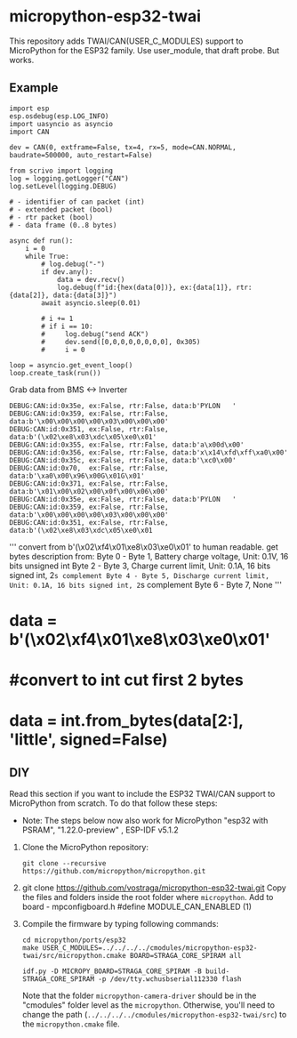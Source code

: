 # micropython-esp32-twai

This repository adds TWAI/CAN(USER_C_MODULES) support to MicroPython for the ESP32 family.
Use user_module, that draft probe. But works.


## Example

```
import esp
esp.osdebug(esp.LOG_INFO)
import uasyncio as asyncio
import CAN

dev = CAN(0, extframe=False, tx=4, rx=5, mode=CAN.NORMAL, baudrate=500000, auto_restart=False)

from scrivo import logging
log = logging.getLogger("CAN")
log.setLevel(logging.DEBUG)

# - identifier of can packet (int)
# - extended packet (bool)
# - rtr packet (bool)
# - data frame (0..8 bytes)

async def run():
    i = 0
    while True:
        # log.debug("-")
        if dev.any():
            data = dev.recv()
            log.debug(f"id:{hex(data[0])}, ex:{data[1]}, rtr:{data[2]}, data:{data[3]}")
        await asyncio.sleep(0.01)

        # i += 1
        # if i == 10:
        #     log.debug("send ACK")
        #     dev.send([0,0,0,0,0,0,0,0], 0x305)
        #     i = 0

loop = asyncio.get_event_loop()
loop.create_task(run())
```

Grab data from BMS <-> Inverter
```
DEBUG:CAN:id:0x35e, ex:False, rtr:False, data:b'PYLON   '
DEBUG:CAN:id:0x359, ex:False, rtr:False, data:b'\x00\x00\x00\x00\x03\x00\x00\x00'
DEBUG:CAN:id:0x351, ex:False, rtr:False, data:b'(\x02\xe8\x03\xdc\x05\xe0\x01'
DEBUG:CAN:id:0x355, ex:False, rtr:False, data:b'a\x00d\x00'
DEBUG:CAN:id:0x356, ex:False, rtr:False, data:b'x\x14\xfd\xff\xa0\x00'
DEBUG:CAN:id:0x35c, ex:False, rtr:False, data:b'\xc0\x00'
DEBUG:CAN:id:0x70,  ex:False, rtr:False, data:b'\xa0\x00\x96\x00G\x01G\x01'
DEBUG:CAN:id:0x371, ex:False, rtr:False, data:b'\x01\x00\x02\x00\x0f\x00\x06\x00'
DEBUG:CAN:id:0x35e, ex:False, rtr:False, data:b'PYLON   '
DEBUG:CAN:id:0x359, ex:False, rtr:False, data:b'\x00\x00\x00\x00\x03\x00\x00\x00'
DEBUG:CAN:id:0x351, ex:False, rtr:False, data:b'(\x02\xe8\x03\xdc\x05\xe0\x01
```


'''
convert from b'(\x02\xf4\x01\xe8\x03\xe0\x01' to human readable.
get bytes description from:
Byte 0 - Byte 1, Battery charge voltage, Unit: 0.1V, 16 bits unsigned int
Byte 2 - Byte 3, Charge current limit, Unit: 0.1A, 16 bits signed int, 2`s complement
Byte 4 - Byte 5, Discharge current limit, Unit: 0.1A, 16 bits signed int, 2`s complement
Byte 6 - Byte 7, None
'''
# data = b'(\x02\xf4\x01\xe8\x03\xe0\x01'
# #convert to int cut first 2 bytes
# data = int.from_bytes(data[2:], 'little', signed=False)
## DIY

Read this section if you want to include the ESP32 TWAI/CAN support to MicroPython from scratch. To do that follow these steps:
  
- Note: The steps below now also work for MicroPython "esp32 with PSRAM", "1.22.0-preview" , ESP-IDF v5.1.2

1. Clone the MicroPython repository:
    ```
    git clone --recursive https://github.com/micropython/micropython.git
    ```
  
2. git clone  https://github.com/vostraga/micropython-esp32-twai.git
    Copy the files and folders inside the root folder where `micropython`.
    Add to board - mpconfigboard.h
    #define MODULE_CAN_ENABLED               (1)

3. Compile the firmware by typing following commands:
    ```
    cd micropython/ports/esp32
    make USER_C_MODULES=../../../../cmodules/micropython-esp32-twai/src/micropython.cmake BOARD=STRAGA_CORE_SPIRAM all

    idf.py -D MICROPY_BOARD=STRAGA_CORE_SPIRAM -B build-STRAGA_CORE_SPIRAM -p /dev/tty.wchusbserial112330 flash
    
    ```
    Note that the folder `micropython-camera-driver` should be in the "cmodules" folder level as the `micropython`. Otherwise, you'll need to change the path (`../../../../cmodules/micropython-esp32-twai/src`) to the `micropython.cmake` file.

